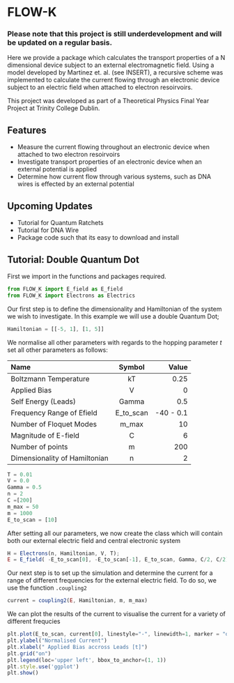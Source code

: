 # FLOW-K

### Please note that this project is still underdevelopment and will be updated on a regular basis.

Here we provide a package which calculates the transport properties of a N dimensional device subject to an external electromagnetic field. 
Using a model developed by Martinez et. al. (see INSERT), a recursive scheme was implemented to calculate the current flowing through an electronic device subject to an electric field when attached to electron resoirvoirs. 

This project was developed as part of a Theoretical Physics Final Year Project at Trinity College Dublin. 

## Features
- Measure the current flowing throughout an electronic device when attached to two electron resoirvoirs
- Investigate transport properties of an electronic device when an external potential is applied
- Determine how current flow through various systems, such as DNA wires is effected by an external potential

## Upcoming Updates
- Tutorial for Quantum Ratchets
- Tutorial for DNA Wire
- Package code such that its easy to download and install

## Tutorial: Double Quantum Dot

First we import in the functions and packages required.

```javascript
from FLOW_K import E_field as E_field
from FLOW_K import Electrons as Electrics
```

Our first step is to define the dimensionality and Hamiltonian of the system we wish to investigate. In this example we will use a double Quantum Dot;

```javascript
Hamiltonian = [[-5, 1], [1, 5]]
```

We normalise all other parameters with regards to the hopping parameter $t$ set all other parameters as follows:


| Name      | Symbol   | Value  |
| :------------- | :----------: | -----------: |
|  Boltzmann Temperature | kT  | 0.25   |
|  Applied Bias | V   | 0   |
|  Self Energy (Leads) | Gamma   | 0.5|
|  Frequency Range of Efield | E_to_scan   | -40 - 0.1   |
| Number of Floquet Modes | m_max | 10  |
| Magnitude of E-field | C | 6 |
| Number of points | m | 200 |
| Dimensionality of Hamiltonian | n | 2 |

```javascript
T = 0.01 
V = 0.0 
Gamma = 0.5
n = 2 
C =[200]
m_max = 50
m = 1000 
E_to_scan = [10]
```

After setting all our parameters, we now create the class which will contain both our external electric field and central electronic system

```javascript
H = Electrons(n, Hamiltonian, V, T);  
E = E_field( -E_to_scan[0], -E_to_scan[-1], E_to_scan, Gamma, C/2, C/2)
```

Our next step is to set up the simulation and determine the current for a range of different frequencies for the external electric field. 
To do so, we use the function `.coupling2` 

```javascript
current = coupling2(E, Hamiltonian, m, m_max) 
```
We can plot the results of the current to visualise the current for a variety of different frequcies

```javascript
plt.plot(E_to_scan, current[0], linestyle="-", linewidth=1, marker = "o", markersize = 0)
plt.ylabel("Normalised Current")
plt.xlabel(" Applied Bias accross Leads [t]")
plt.grid("on")
plt.legend(loc='upper left', bbox_to_anchor=(1, 1))
plt.style.use('ggplot')
plt.show()
```
